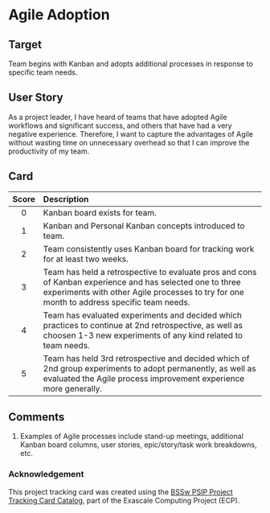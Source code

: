 [metadata:tags]:- "ecp-psip-ptc"
# Agile Adoption

## Target

Team begins with Kanban and adopts additional processes in response to specific team needs.

## User Story

As a project leader, I have heard of teams that have adopted Agile workflows and significant success, and others that have had a very negative experience. Therefore, I want to capture the advantages of Agile without wasting time on unnecessary overhead so that I can improve the productivity of my team.


## Card

| Score         | Description |
| :-------------: | :------------- |
| 0 | Kanban board exists for team. |
| 1 | Kanban and Personal Kanban concepts introduced to team.      |
| 2 | Team consistently uses Kanban board for tracking work for at least two weeks.      |
| 3 | Team has held a retrospective to evaluate pros and cons of Kanban experience and has selected one to three experiments with other Agile processes to try for one month to address specific team needs.      |
| 4 | Team has evaluated experiments and decided which practices to continue at 2nd retrospective, as well as choosen 1-3 new experiments of any kind related to team needs.      |
| 5 | Team has held 3rd retrospective and decided which of 2nd group experiments to adopt permanently, as well as evaluated the Agile process improvement experience more generally.   |

## Comments

1. Examples of Agile processes include stand-up meetings, additional Kanban board columns, user stories, epic/story/task work breakdowns, etc.


### Acknowledgement

This project tracking card was created using the [BSSw PSIP Project Tracking Card Catalog](https://bssw-psip.github.io/ptc-catalog/), part of the Exascale Computing Project (ECP).
